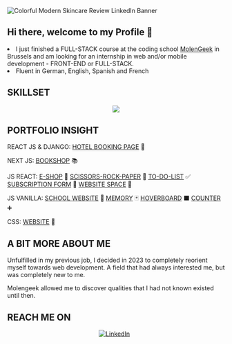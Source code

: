 ![Colorful Modern Skincare Review LinkedIn Banner](https://github.com/Melina1996/Melina1996/assets/150130472/11ae235a-e9b8-4d9a-af43-99aafdd0d956)

<h2>Hi there, welcome to my Profile  🚀 </h2> 

<div align="start">
  
<li>I just finished a FULL-STACK course at the coding school <a href="https://molengeek.com/">MolenGeek</a> in Brussels and am looking for an internship in web and/or mobile development - FRONT-END or FULL-STACK.</li>
<li>Fluent in German, English, Spanish and French</li>

<h2 align="start">SKILLSET</h2>

<p align="center">
  <a href="https://skillicons.dev">
    <img src="https://skillicons.dev/icons?i=react,redux,js,html,css,sass,tailwind,git,ai,notion,figma" />
  </a>
</p>

</div>

<div align="start">

<h2>PORTFOLIO INSIGHT</h2>

REACT JS & DJANGO: <a href="https://github.com/Melina1996/Royella_Melina_Schlachter">HOTEL BOOKING PAGE</a> 👑

NEXT JS: <a href="https://bookshop-1b4hdjd5n-melina1996s-projects.vercel.app/">BOOKSHOP</a> 📚

JS REACT: <a href="https://melina1996.github.io/eShopy/">E-SHOP</a> 🍬 <a href="https://melina1996.github.io/SCISSORS-ROCK-PAPER/">SCISSORS-ROCK-PAPER</a> 👊 <a href="https://melina1996.github.io/TO-DO-LIST/">TO-DO-LIST</a>  ✅  <a href="https://melina1996.github.io/ProjetState/">SUBSCRIPTION FORM</a> 📝 <a href="https://melina1996.github.io/space">WEBSITE SPACE</a> 🌚

JS VANILLA: <a href="https://melina1996.github.io/MOLENGEEK/">SCHOOL WEBSITE</a> 💚 <a href="https://melina1996.github.io/MEMORY-GAME/">MEMORY</a> 🃏 <a href="https://melina1996.github.io/ARES/">HOVERBOARD</a> ⬛ <a href="https://melina1996.github.io/THANATOS/">COUNTER</a> ➕

CSS: <a href="https://melina1996.github.io/FOUAD_MELINA_MOLENSTARS/">WEBSITE</a> 🔵

</div>

<h2>A BIT MORE ABOUT ME</h2> 

<p>Unfulfilled in my previous job, I decided in 2023 to completely reorient myself towards web development. A field that had always interested me, but was completely new to me.</p>

<p>Molengeek allowed me to discover qualities that I had not known existed until then.</p>

<h2>REACH ME ON</h2> 

<div align="center">
  
[![LinkedIn](https://skillicons.dev/icons?i=linkedin)](https://www.linkedin.com/in/melina-schlachter-377231171/) &nbsp;

</div>

<!--
**Melina1996/Melina1996** is a ✨ _special_ ✨ repository because its `README.md` (this file) appears on your GitHub profile.

Here are some ideas to get you started:

- 🔭 I’m currently working on ...
- 🌱 I’m currently learning ...
- 👯 I’m looking to collaborate on ...
- 🤔 I’m looking for help with ...
- 💬 Ask me about ...
- 📫 How to reach me: ...
- 😄 Pronouns: ...
- ⚡ Fun fact: ...
-->
